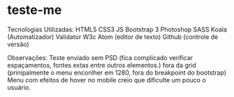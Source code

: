 # teste-me
Tecnologias Utilizadas:
  HTML5
  CSS3
  JS
  Bootstrap 3
  Photoshop
  SASS
  Koala (Automatizador)
  Validator W3c
  Atom (editor de texto)
  Github (controle de versão)
  
  Observações:
  Teste enviado sem PSD (fica complicado verificar espaçamentos, fontes extas entre outros elementos.)
  fora da grid (prinipalmente o menu enconlher em 1280, fora do breakpoint do bootstrap)
  Menu com efeitos de hover no mobile creio que dificulte um pouco o usuário.
  
  
